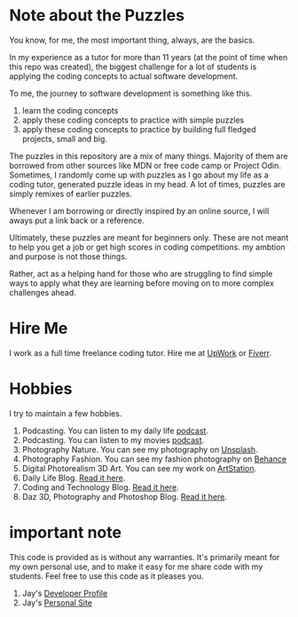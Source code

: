 # Note about the Puzzles

You know, for me, the most important thing, always, are the basics. 

In my experience as a tutor for more than 11 years (at the point of time when this repo was created), the biggest challenge for a lot of students is applying the coding concepts to actual software development. 

To me, the journey to software development is something like this.

1. learn the coding concepts
1. apply these coding concepts to practice with simple puzzles
1. apply these coding concepts to practice by building full fledged projects, small and big. 

The puzzles in this repository are a mix of many things. Majority of them are borrowed from other sources like MDN or free code camp or Project Odin. Sometimes, I randomly come up with puzzles as I go about my life as a coding tutor, generated puzzle ideas in my head. A lot of times, puzzles are simply remixes of earlier puzzles.

Whenever I am borrowing or directly inspired by an online source, I will aways put a link back or a reference. 

Ultimately, these puzzles are meant for beginners only. These are not meant to help you get a job or get high scores in coding competitions. my ambtion and purpose is not those things.

Rather, act as a helping hand for those who are struggling to find simple ways to apply what they are learning before moving on to more complex challenges ahead. 

# Hire Me

I work as a full time freelance coding tutor. Hire me at [UpWork](https://www.upwork.com/fl/vijayasimhabr) or [Fiverr](https://www.fiverr.com/jay_codeguy). 

# Hobbies

I try to maintain a few hobbies.

1. Podcasting. You can listen to my daily life [podcast](https://stories.thechalakas.com/listen-to-podcast/).
1. Podcasting. You can listen to my movies [podcast](https://sandkdesignstudio.in/jays-movie-podcast/).
1. Photography Nature. You can see my photography on [Unsplash](https://unsplash.com/@jay_neeruhaaku).
1. Photography Fashion. You can see my fashion photography on [Behance](https://www.behance.net/vijayasimhabr)
1. Digital Photorealism 3D Art. You can see my work on [ArtStation](https://www.artstation.com/jay_kalenildana).
1. Daily Life Blog. [Read it here](https://medium.com/the-sanguine-tech-trainer).
1. Coding and Technology Blog. [Read it here](https://medium.com/projectwt).
1.  Daz 3D, Photography and Photoshop Blog. [Read it here](https://medium.com/random-pink-hula).

# important note 

This code is provided as is without any warranties. It's primarily meant for my own personal use, and to make it easy for me share code with my students. Feel free to use this code as it pleases you.

1. Jay's [Developer Profile](https://jay-study-nildana.github.io/developerprofile)
1. Jay's [Personal Site](https://stories.thechalakas.com/)